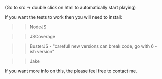 (Go to src -> double click on html to automatically start playing)

If you want the tests to work then you will need to install:

>>NodeJS

>>JSCoverage

>>BusterJS - "carefull new versions can break code, go with 6 - ish version"

>>Jake

If you want more info on this, the please feel free to contact me.
